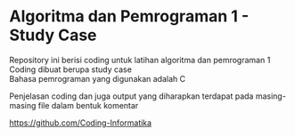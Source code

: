 # Algoritma dan Pemrograman 1 - Study Case
Repository ini berisi coding untuk latihan algoritma dan pemrograman 1<br>
Coding dibuat berupa study case<br>
Bahasa pemrograman yang digunakan adalah C

Penjelasan coding dan juga output yang diharapkan terdapat pada masing-masing file dalam bentuk komentar


https://github.com/Coding-Informatika

